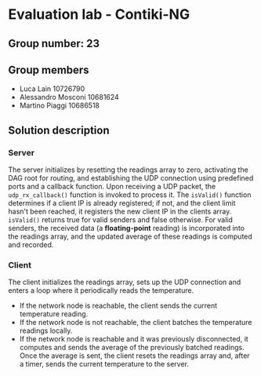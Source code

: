 # Evaluation lab - Contiki-NG

## Group number: 23

## Group members

- Luca Lain 10726790
- Alessandro Mosconi 10681624
- Martino Piaggi 10686518

## Solution description

### Server

The server initializes by resetting the readings array to zero, activating the DAG root for routing, and establishing the UDP connection using predefined ports and a callback function. Upon receiving a UDP packet, the `udp_rx_callback()` function is invoked to process it.
The `isValid()` function determines if a client IP is already registered; if not, and the client limit hasn't been reached, it registers the new client IP in the clients array. `isValid()` returns true for valid senders and false otherwise. 
For valid senders, the received data (a **floating-point** reading) is incorporated into the readings array, and the updated average of these readings is computed and recorded.


### Client

The client initializes the readings array, sets up the UDP connection and enters a loop where it periodically reads the temperature.

- If the network node is reachable, the client sends the current temperature reading.
- If the network node is not reachable, the client batches the temperature readings locally.
- If the network node is reachable and it was previously disconnected, it computes and sends the average of the previously batched readings. Once the average is sent, the client resets the readings array and, after a timer, sends the current temperature to the server.